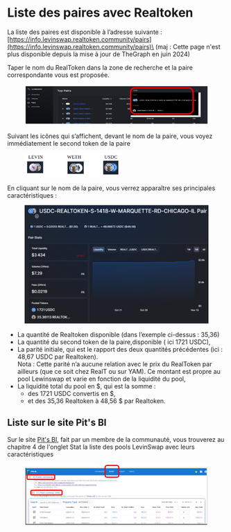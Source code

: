 # Liste des paires avec Realtoken

La liste des paires est disponible à l’adresse suivante :\
[https://info.levinswap.realtoken.community/pairs](https://info.levinswap.realtoken.community/pairs)\
(maj : Cette page n'est plus disponible depuis la mise à jour de TheGraph en juin 2024)

Taper le nom du RealToken dans la zone de recherche et la paire correspondante vous est proposée.

<figure><img src="../../../.gitbook/assets/image (1) (1) (1) (1) (1) (1) (1) (1) (1) (1) (1) (1) (1) (1) (1) (1) (1) (1) (1) (1) (1) (1) (1) (1) (1) (1) (1) (1) (1) (1) (1) (1) (1) (1) (1) (1) (1) (1) (1) (1) (1).png" alt="" width="539"><figcaption></figcaption></figure>

Suivant les icônes qui s’affichent, devant le nom de la paire, vous voyez immédiatement le second token de la paire

<figure><img src="../../../.gitbook/assets/image (3) (1) (1) (1) (1) (1) (1) (1) (1) (1) (1) (1) (1) (1).png" alt="" width="223"><figcaption></figcaption></figure>

En cliquant sur le nom de la paire, vous verrez apparaître ses principales caractéristiques :

<figure><img src="../../../.gitbook/assets/image (4) (1) (1) (1) (1) (1) (1) (1) (1) (1) (1).png" alt="" width="563"><figcaption></figcaption></figure>

* La quantité de Realtoken disponible (dans l’exemple ci-dessus : 35,36)
* La quantité du second token de la paire,disponible ( ici 1721 USDC),
* La parité initiale, qui est le rapport des deux quantités précédentes (ici : 48,67 USDC par Realtoken).\
  Nota : Cette parité n’a aucune relation avec le prix du RealToken par ailleurs (que ce soit chez RealT ou sur YAM). Ce montant est propre au pool Lewinswap et varie en fonction de la liquidité du pool,
* La liquidité total du pool en $, qui est la somme :
  * des 1721 USDC convertis en $,
  * et des 35,36 Realtoken à 48,56 $ par Realtoken.

## Liste sur le site Pit's BI

Sur le site [Pit's BI](https://realt.pitsbi.io/stats), fait par un membre de la communauté, vous trouverez au chapitre 4 de l'onglet Stat la liste des pools LevinSwap avec leurs caractéristiques

<figure><img src="../../../.gitbook/assets/image (1) (1) (1) (1) (1) (1) (1) (1) (1) (1) (1) (1) (1) (1) (1) (1) (1) (1) (1) (1) (1) (1) (1) (1) (1) (1) (1) (1) (1) (1) (1) (1).png" alt=""><figcaption></figcaption></figure>

